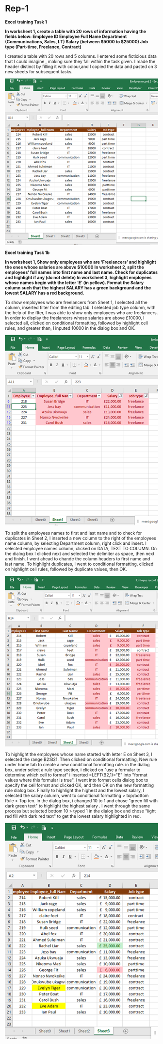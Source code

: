 # Rep-1

**Excel training Task 1**

**In worksheet 1, create a table with 20 rows of information having the fields below: 
Employee ID
Employee Full Name
Department (Communications, Sales, I.T)
Salary (between $5000 to $25000)
Job type (Part-time, Freelance, Contract)**

I created a table with 20 rows and 5 columns. I entered some ficticious data that I could imagine , making sure they fall within the task given. I made the header distinct by filling it with colour,and I copied the data and pasted on 3 new sheets for subsequent tasks.

![](Sheet_0.PNG)

**Excel training Task 1b**

**In worksheet 1, Show only employees who are ‘Freelancers’ and highlight the ones whose salaries are above $10000
In worksheet 2, split the employees’ full names into first name and last name. Check for duplicates and highlight if any (do not delete)
In worksheet 3, highlight employees whose names begin with the letter ‘E’ (in yellow). Format the Salary column such that the highest SALARY has a green background and the lowest SALARY has a red background.**

To show employees who are freelancers from Sheet 1, I selected all the column, inserted filter from the editing tab.  I selected job type column, with the help of the flter, I was able to show only employees who are freelancers. In order to display the freelancers whose salaries are above £10000, I selected all, clicked on conditional formatting, followed by highlight cell rules, and greater than, I inputed 10000 in the dialog box and OK.

![](Sheet_1.PNG)

To split the employees names to first and last name and to check for duplicates in Sheet 2, I inserted a new column to the right of the employees name column, by selecting Department column, right click and insert. I selected employee names column, clicked on DATA, TEXT TO COLUMN. On the dialog box I clicked next and selected the delimiter as space, then next and finish. I went ahead to chande the column headers to first name and last name. To highlight duplicates, I went to conditional formatting, clicked on highlight cell rules, followed by duplicate values, then OK.

![](Sheet_2.PNG)

To highlight the employees whose name started with letter E on Sheet 3, 
I selected the range B2:B21. Then clicked on conditional formatting, New rule under home tab to create a new conditional formatting rule. in the dialog box, under select a rule type section, i clicked on "use a formular to determine which cell to format" i inserted =LEFT(B2,1)="E" into "format values where  this formular is true". i went into format cells dialog box to specify the cell format and clicked OK, and then OK on the new formatting rule dialog box. Finally to highlight the highest and the lowest salary, I selected the salary column, went to conditional formatting > top/bottom Rule > Top ten. In the dialog box, i changed 10 to 1 and chose "green fill with dark green text" to highlight the highest salary . I went through the same process but selected bottom 10 > typed 1 in the dialog box and chose "light red fill with dark red text" to get the lowest salary highlighted in red.

![](Sheet_3.PNG)





